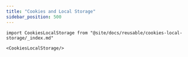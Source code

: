 ```yaml
---
title: "Cookies and Local Storage"
sidebar_position: 500
---
```


```mdx-code-block
import CookiesLocalStorage from "@site/docs/reusable/cookies-local-storage/_index.md"

<CookiesLocalStorage/>
```
